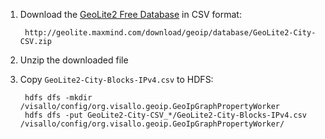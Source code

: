 1. Download the [GeoLite2 Free Database](http://dev.maxmind.com/geoip/geoip2/geolite2/) in CSV format:

        http://geolite.maxmind.com/download/geoip/database/GeoLite2-City-CSV.zip

1. Unzip the downloaded file

1. Copy `GeoLite2-City-Blocks-IPv4.csv` to HDFS:

        hdfs dfs -mkdir /visallo/config/org.visallo.geoip.GeoIpGraphPropertyWorker
        hdfs dfs -put GeoLite2-City-CSV_*/GeoLite2-City-Blocks-IPv4.csv /visallo/config/org.visallo.geoip.GeoIpGraphPropertyWorker/
